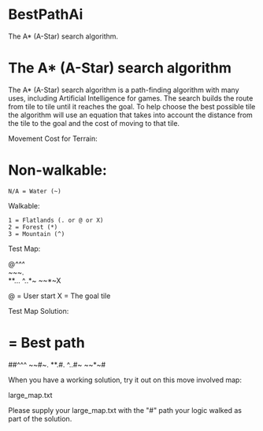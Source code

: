 # BestPathAi
The A* (A-Star) search algorithm.

# The A* (A-Star) search algorithm 
The A* (A-Star) search algorithm is a path-finding algorithm with many uses, including Artificial Intelligence for games. The search builds the route from tile to tile until it reaches the goal. 
To help choose the best possible tile the algorithm will use an equation that takes into account the distance from the tile to the goal and the cost of moving to that tile.

Movement Cost for Terrain:

 # Non-walkable:
    N/A = Water (~)

  Walkable:

    1 = Flatlands (. or @ or X)
    2 = Forest (*)
    3 = Mountain (^)

Test Map:

  @*^^^   
  ~~*~.    
  **...
  ^..*~
  ~~*~X

 @ = User start
X = The goal tile

Test Map Solution:
 # = Best path
  ##^^^
  ~~#~.
  **.#.
  ^..#~
  ~~*~#
 
When you have a working solution, try it out on this move involved map:

large_map.txt

Please supply your large_map.txt with the "#" path your logic walked as part of the solution.
